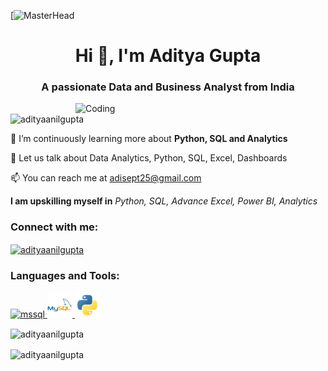 [![MasterHead](https://static.wixstatic.com/media/3e99b9_f53a1cab95ae4dfd938a1bf6a1a62f49~mv2.gif)



<h1 align="center">Hi 👋, I'm Aditya Gupta</h1>
<h3 align="center">A passionate Data and Business Analyst from India</h3>
<img align="right" alt="Coding" width="400" src="https://indoanalytica.com/static/images/data-science-2.gif">



<p align="left"> <img src="https://komarev.com/ghpvc/?username=adityaanilgupta&label=Profile%20views&color=0e75b6&style=flat" alt="adityaanilgupta" /> </p>

🌱 I’m continuously learning more about <b>Python, SQL and Analytics</b></p>

💬 Let us talk about Data Analytics, Python, SQL, Excel, Dashboards</p>

📫 You can reach me at adisept25@gmail.com</p>
<b>I am upskilling myself in</b> <i> Python, SQL, Advance Excel, Power BI, Analytics</i></p>

<h3 align="left">Connect with me:</h3>
<p align="left">
<a href="https://linkedin.com/in/adityaanilgupta" target="blank"><img align="center" src="https://raw.githubusercontent.com/rahuldkjain/github-profile-readme-generator/master/src/images/icons/Social/linked-in-alt.svg" alt="adityaanilgupta" height="30" width="40" /></a>
</p>

<h3 align="left">Languages and Tools:</h3>
<p align="left"> <a href="https://www.microsoft.com/en-us/sql-server" target="_blank" rel="noreferrer"> <img src="https://www.svgrepo.com/show/303229/microsoft-sql-server-logo.svg" alt="mssql" width="40" height="40"/> </a> <a href="https://www.mysql.com/" target="_blank" rel="noreferrer"> <img src="https://raw.githubusercontent.com/devicons/devicon/master/icons/mysql/mysql-original-wordmark.svg" alt="mysql" width="40" height="40"/> </a> <a href="https://www.python.org" target="_blank" rel="noreferrer"> <img src="https://raw.githubusercontent.com/devicons/devicon/master/icons/python/python-original.svg" alt="python" width="40" height="40"/> </a> </p>

<p><img align="center" src="https://github-readme-stats.vercel.app/api/top-langs?username=adityaanilgupta&show_icons=true&locale=en&layout=compact" alt="adityaanilgupta" /></p>

<p><img align="center" src="https://github-readme-streak-stats.herokuapp.com/?user=adityaanilgupta&" alt="adityaanilgupta" /></p>


